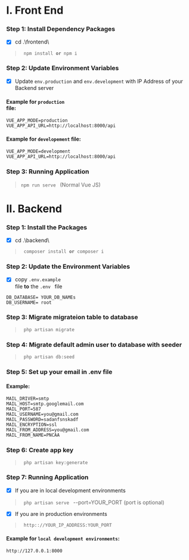 # I. Front End
### Step 1: Install Dependency Packages
- [x] cd .\frontend\
> <code> npm install **or** npm i </code>

### Step 2: Update Environment Variables
- [x] Update <code>env.production</code> and <code>env.development</code> with IP Address of your Backend server

#### Example for <code>production </code> file:
```
VUE_APP_MODE=production
VUE_APP_API_URL=http://localhost:8000/api
```

#### Example for <code>developement</code> file:
```
VUE_APP_MODE=development
VUE_APP_API_URL=http://localhost:8000/api
```

### Step 3: Running Application
> <code>npm run serve </code> (Normal Vue JS)

# II. Backend
### Step 1: Install the Packages
- [x] cd .\backend\
> <code> composer install **or** composer i </code>

### Step 2: Update the Environment Variables
- [x] copy <code>.env.example </code> file **to** the <code>.env </code> file
```
DB_DATABASE= YOUR_DB_NAMEs
DB_USERNAME= root
```

### Step 3: Migrate migrateion table to database
> <code> php artisan migrate </code>

### Step 4: Migrate default admin user to database with seeder
> <code> php artisan db:seed </code>

### Step 5: Set up your email in .env file
#### Example:
```
MAIL_DRIVER=smtp
MAIL_HOST=smtp.googlemail.com
MAIL_PORT=587
MAIL_USERNAME=you@gmail.com
MAIL_PASSWORD=sadanfsnskadf
MAIL_ENCRYPTION=ssl
MAIL_FROM_ADDRESS=you@gmail.com
MAIL_FROM_NAME=PNCAA
```

### Step 6: Create app key
> <code> php artisan key:generate </code>


### Step 7: Running Application
- [x] If you are in local development environments
> <code> php artisan serve </code> --port=YOUR_PORT (port is optional) 

- [x] If you are in production environments
> <code> http:://YOUR_IP_ADDRESS:YOUR_PORT </code>
#### Example for <code>local development environments</code>:
```
http://127.0.0.1:8000
```